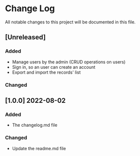 # Change Log
All notable changes to this project will be documented in this file.

## [Unreleased]
### Added
- Manage users by the admin (CRUD operations on users)
- Sign in, so an user can create an account 
- Export and import the records' list

### Changed

## [1.0.0] 2022-08-02
### Added
- The changelog.md file

### Changed
- Update the readme.md file
